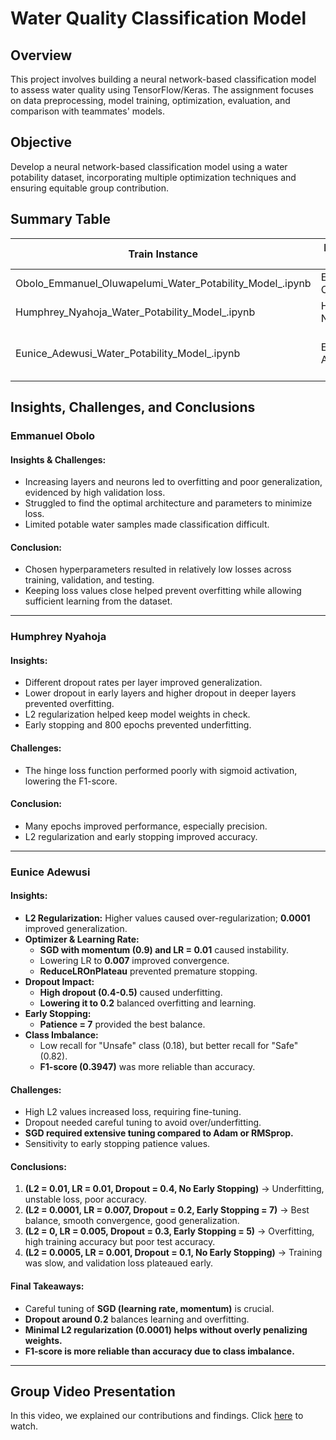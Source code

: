 # Water Quality Classification Model

## Overview
This project involves building a neural network-based classification model to assess water quality using TensorFlow/Keras. The assignment focuses on data preprocessing, model training, optimization, evaluation, and comparison with teammates' models.

## Objective
Develop a neural network-based classification model using a water potability dataset, incorporating multiple optimization techniques and ensuring equitable group contribution.

## Summary Table

| **Train Instance**                                 | **Engineer Name** | **Regularizer** | **Optimizer**                          | **Early Stopping** | **Dropout Rate**        | **Accuracy** | **F1 Score** | **Recall** | **Precision** | **Train Loss** | **Validation Loss** | **Test Loss** | **Epochs** |
|--------------------------------------------------|------------------|---------------|---------------------------------|----------------|-----------------|------------|----------|--------|-----------|------------|-----------------|-----------|--------|
| Obolo_Emmanuel_Oluwapelumi_Water_Potability_Model_.ipynb | Emmanuel Obolo   | No            | Adam                            | No             | 0.9 and 0.8      | 0.6362     | 0.4389   | 0.3590  | 0.5645    | 0.5535     | 0.6015          | 0.6636    | 400    |
| Humphrey_Nyahoja_Water_Potability_Model_.ipynb  | Humphrey Nyahoja | L2            | AdamW                           | Yes            | 0.2, 0.3, 0.4, 0.5 | 0.6931     | 0.3837   | 0.2640  | 0.7015    | 0.9938     | 1.0405          | 1.0208    | 800    |
| Eunice_Adewusi_Water_Potability_Model_.ipynb    | Eunice Adewusi   | L2            | Stochastic Gradient Descent (SGD) | Yes            | 0.2             | 0.6240     | 0.3947   | 0.4988  | 0.4980    | 0.5633     | 0.5984          | 0.6754    | 100    |

## Insights, Challenges, and Conclusions

### **Emmanuel Obolo**
#### **Insights & Challenges:**
- Increasing layers and neurons led to overfitting and poor generalization, evidenced by high validation loss.
- Struggled to find the optimal architecture and parameters to minimize loss.
- Limited potable water samples made classification difficult.

#### **Conclusion:**
- Chosen hyperparameters resulted in relatively low losses across training, validation, and testing.
- Keeping loss values close helped prevent overfitting while allowing sufficient learning from the dataset.

---

### **Humphrey Nyahoja**
#### **Insights:**
- Different dropout rates per layer improved generalization.
- Lower dropout in early layers and higher dropout in deeper layers prevented overfitting.
- L2 regularization helped keep model weights in check.
- Early stopping and 800 epochs prevented underfitting.

#### **Challenges:**
- The hinge loss function performed poorly with sigmoid activation, lowering the F1-score.

#### **Conclusion:**
- Many epochs improved performance, especially precision.
- L2 regularization and early stopping improved accuracy.

---

### **Eunice Adewusi**
#### **Insights:**
- **L2 Regularization:** Higher values caused over-regularization; **0.0001** improved generalization.
- **Optimizer & Learning Rate:**
  - **SGD with momentum (0.9) and LR = 0.01** caused instability.
  - Lowering LR to **0.007** improved convergence.
  - **ReduceLROnPlateau** prevented premature stopping.
- **Dropout Impact:**
  - **High dropout (0.4-0.5)** caused underfitting.
  - **Lowering it to 0.2** balanced overfitting and learning.
- **Early Stopping:**
  - **Patience = 7** provided the best balance.
- **Class Imbalance:**
  - Low recall for "Unsafe" class (0.18), but better recall for "Safe" (0.82).
  - **F1-score (0.3947)** was more reliable than accuracy.

#### **Challenges:**
- High L2 values increased loss, requiring fine-tuning.
- Dropout needed careful tuning to avoid over/underfitting.
- **SGD required extensive tuning compared to Adam or RMSprop.**
- Sensitivity to early stopping patience values.

#### **Conclusions:**
1. **(L2 = 0.01, LR = 0.01, Dropout = 0.4, No Early Stopping)** → Underfitting, unstable loss, poor accuracy.
2. **(L2 = 0.0001, LR = 0.007, Dropout = 0.2, Early Stopping = 7)** → Best balance, smooth convergence, good generalization.
3. **(L2 = 0, LR = 0.005, Dropout = 0.3, Early Stopping = 5)** → Overfitting, high training accuracy but poor test accuracy.
4. **(L2 = 0.0005, LR = 0.001, Dropout = 0.1, No Early Stopping)** → Training was slow, and validation loss plateaued early.

#### **Final Takeaways:**
- Careful tuning of **SGD (learning rate, momentum)** is crucial.
- **Dropout around 0.2** balances learning and overfitting.
- **Minimal L2 regularization (0.0001) helps without overly penalizing weights.**
- **F1-score is more reliable than accuracy due to class imbalance.**

---

## Group Video Presentation
In this video, we explained our contributions and findings. Click [here](https://youtu.be/yA3GvBPeNY8) to watch.